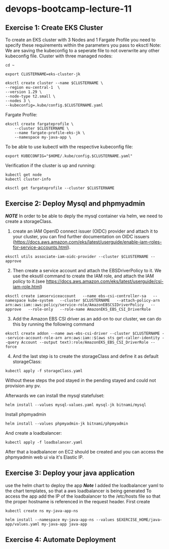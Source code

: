 # devops-bootcamp-lecture-11
## Exercise 1: Create EKS Cluster
To create an EKS cluster with 3 Nodes and 1 Fargate Profile you need to specify these requirements within the parameters you pass to eksctl
Note: We are saving the kubeconfig to a seperate file to not overwrite any other kubeconfig file.
Cluster with three managed nodes:
```
cd ~

export CLUSTERNAME=eks-cluster-jk

eksctl create cluster --name $CLUSTERNAME \
--region eu-central-1  \
--version 1.29 \
--node-type t2.small \
--nodes 3 \
--kubeconfig=.kube/config.$CLUSTERNAME.yaml
```

Fargate Profile:
```
eksctl create fargateprofile \
    --cluster $CLUSTERNAME \
    --name fargate-profile-eks-jk \
    --namespace my-java-app \
```

To be able to use kubectl with the respective kubeconfig file:
```
export KUBECONFIG="$HOME/.kube/config.$CLUSTERNAME.yaml"
```

Verification if the cluster is up and running:
```
kubectl get node
kubectl cluster-info

eksctl get fargateprofile --cluster $CLUSTERNAME
```



## Exercise 2: Deploy Mysql and phpmyadmin
**_NOTE_** 
In order to be able to deply the mysql container via helm, we need to create a storageClass.
1. create an IAM OpenID connect issuer (OIDC) provider and attach it to your cluster, you can find further documentation on OIDC issuers (https://docs.aws.amazon.com/eks/latest/userguide/enable-iam-roles-for-service-accounts.html).
```
eksctl utils associate-iam-oidc-provider --cluster $CLUSTERNAME --approve
```
2. Then create a service account and attach the EBSDriverPolicy to it. We use the eksutil command to create the IAM role, and attach the IAM policy to it.(see https://docs.aws.amazon.com/eks/latest/userguide/csi-iam-role.html)
```
eksctl create iamserviceaccount   --name ebs-csi-controller-sa   --namespace kube-system   --cluster $CLUSTERNAME   --attach-policy-arn arn:aws:iam::aws:policy/service-role/AmazonEBSCSIDriverPolicy   --approve   --role-only   --role-name AmazonEKS_EBS_CSI_DriverRole
```
3. Add the Amazon EBS CSI driver as an add-on to our cluster, we can do this by running the following command
```
eksctl create addon --name aws-ebs-csi-driver --cluster $CLUSTERNAME --service-account-role-arn arn:aws:iam::$(aws sts get-caller-identity --query Account --output text):role/AmazonEKS_EBS_CSI_DriverRole --force
```

4. And the last step is to create the storageClass and define it as default storageClass:
```
kubectl apply -f storageClass.yaml
```

Without these steps the pod stayed in the pending stayed and could not provision any pv.

Afterwards we can install the mysql statefulset:
```
helm install --values mysql-values.yaml mysql-jk bitnami/mysql
```
Install phpmyadmin
```
helm install --values phpmyadmin-jk bitnami/phpmyadmin
```

And create a loadbalancer:
```
kubectl apply -f loadbalancer.yaml
```

After that a loadbalancer on EC2 should be created and you can access the phpmyadmin web ui via it's Elastic IP.


## Exercise 3: Deploy your java application

use the helm chart to deploy the app
**_Note_**
I added the loadbalancer yaml to the chart templates, so that a aws loadbalancer is being generated
To access the app add the IP of the loadbalancer to the /etc/hosts file so that the proper hostname is referenced in the request header.
First create 

```
kubectl create ns my-java-app-ns

helm install --namespace my-java-app-ns --values $EXERCISE_HOME/java-app/values.yaml my-java-app java-app
```

## Exercise 4: Automate Deployment

